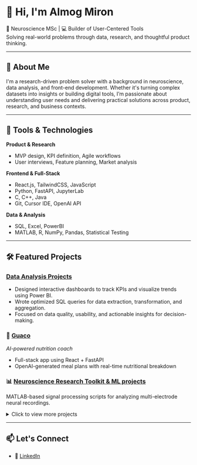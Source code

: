 # 👋 Hi, I'm Almog Miron

🧠 Neuroscience MSc | 💻 Builder of User-Centered Tools  
Solving real-world problems through data, research, and thoughtful product thinking.

---

## 🚀 About Me

I'm a research-driven problem solver with a background in neuroscience, data analysis, and front-end development. 
Whether it's turning complex datasets into insights or building digital tools,
I’m passionate about understanding user needs and delivering practical solutions across product, research, and business contexts.

---

## 🔧 Tools & Technologies

**Product & Research**  
- MVP design, KPI definition, Agile workflows  
- User interviews, Feature planning, Market analysis

**Frontend & Full-Stack**  
- React.js, TailwindCSS, JavaScript  
- Python, FastAPI, JupyterLab
- C, C++, Java
- Git, Cursor IDE, OpenAI API  

**Data & Analysis**  
- SQL, Excel, PowerBI
- MATLAB, R, NumPy, Pandas, Statistical Testing

---

## 🛠 Featured Projects

### [Data Analysis Projects](https://github.com/almog-miron/DataAnalysisProjects)
- Designed interactive dashboards to track KPIs and visualize trends using Power BI.
- Wrote optimized SQL queries for data extraction, transformation, and aggregation.
- Focused on data quality, usability, and actionable insights for decision-making.

### 🥗 [Guaco](https://github.com/ellie-yehuda/guaco)  
*AI-powered nutrition coach*  
- Full-stack app using React + FastAPI  
- OpenAI-generated meal plans with real-time nutritional breakdown  

### 📊 [Neuroscience Research Toolkit & ML projects](https://github.com/almog-miron/DataProjects)
MATLAB-based signal processing scripts for analyzing multi-electrode neural recordings.

<details>
  <summary>Click to view more projects</summary>

### 📋 Psychometric Survey MVP  
A web-based cognitive research tool, built for data collection and participant tracking.

</details>

---

## 📫 Let's Connect

- 💼 [
LinkedIn](https://www.linkedin.com/in/almog-miron-7b3337281/)
